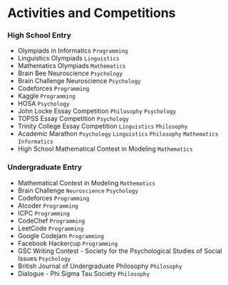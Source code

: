 # Activities and Competitions

### High School Entry
* Olympiads in Informatics `Programming`
* Linguistics Olympiads `Linguistics`
* Mathematics Olympiads `Mathematics`
* Brain Bee Neuroscience `Psychology`
* Brain Challenge Neuroscience `Psychology`
* Codeforces `Programming`
* Kaggle `Programming`
* HOSA `Psychology`
* John Locke Essay Competition `Philosophy` `Psychology`
* TOPSS Essay Competition `Psychology`
* Trinity College Essay Competition `Linguistics` `Philosophy`
* Academic Marathon `Psychology` `Linguistics` `Philosophy` `Mathematics` `Informatics`
* High School Mathematical Contest in Modeling `Mathematics`

### Undergraduate Entry
* Mathematical Contest in Modeling `Mathematics`
* Brain Challenge `Neuroscience` `Psychology`
* Codeforces `Programming`
* Atcoder `Programming`
* ICPC `Programming`
* CodeChef `Programming`
* LeetCode `Programming`
* Google Codejam `Programming`
* Facebook Hackercup `Programming`
* GSC Writing Contest - Society for the Psychological Studies of Social Issues `Psychology`
* British Journal of Undergraduate Philosophy `Philosophy`
* Dialogue - Phi Sigma Tau Society `Philosophy`

